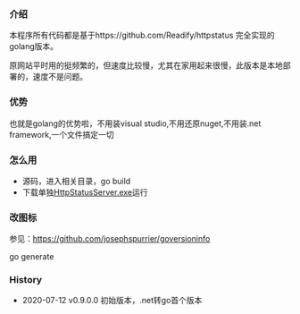 ﻿### 介绍
本程序所有代码都是基于https://github.com/Readify/httpstatus 完全实现的golang版本。

原网站平时用的挺频繁的，但速度比较慢，尤其在家用起来很慢，此版本是本地部署的，速度不是问题。

### 优势
也就是golang的优势啦，不用装visual studio,不用还原nuget,不用装.net framework,一个文件搞定一切

### 怎么用
- 源码，进入相关目录，go build
- 下载单独[HttpStatusServer.exe](https://github.com/yongfa365/HttpStatusServer/releases)运行

### 改图标
参见：https://github.com/josephspurrier/goversioninfo

go generate

### History
- 2020-07-12 v0.9.0.0 初始版本，.net转go首个版本
